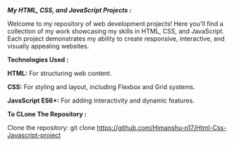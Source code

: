 _**My HTML, CSS, and JavaScript Projects :**_

Welcome to my repository of web development projects! Here you'll find a collection of my work showcasing my skills in HTML, CSS, and JavaScript. Each project demonstrates my ability to create responsive, interactive, and visually appealing websites.

**Technologies Used :**

**HTML:** For structuring web content.

**CSS:** For styling and layout, including Flexbox and Grid systems.

**JavaScript ES6+:** For adding interactivity and dynamic features.




**To CLone The Repository :**

Clone the repository: git clone https://github.com/Himanshu-n17/Html-Css-Javascript-project
